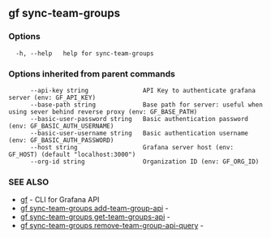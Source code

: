 ## gf sync-team-groups



### Options

```
  -h, --help   help for sync-team-groups
```

### Options inherited from parent commands

```
      --api-key string               API Key to authenticate grafana server (env: GF_API_KEY)
      --base-path string             Base path for server: useful when using sever behind reverse proxy (env: GF_BASE_PATH)
      --basic-user-password string   Basic authentication password (env: GF_BASIC_AUTH_USERNAME)
      --basic-user-username string   Basic authentication username (env: GF_BASIC_AUTH_PASSWORD)
      --host string                  Grafana server host (env: GF_HOST) (default "localhost:3000")
      --org-id string                Organization ID (env: GF_ORG_ID)
```

### SEE ALSO

* [gf](gf.md)	 - CLI for Grafana API
* [gf sync-team-groups add-team-group-api](gf_sync-team-groups_add-team-group-api.md)	 - 
* [gf sync-team-groups get-team-groups-api](gf_sync-team-groups_get-team-groups-api.md)	 - 
* [gf sync-team-groups remove-team-group-api-query](gf_sync-team-groups_remove-team-group-api-query.md)	 - 

